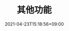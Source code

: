 ---
title: "其他功能"
date: 2021-04-23T15:18:56+09:00
description:
_build:
 render: false 
draft: false
collapsible: true
weight: 120
---